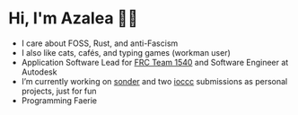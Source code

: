 # Hi, I'm Azalea 🏳️‍⚧️
- I care about FOSS, Rust, and anti-Fascism
- I also like cats, cafés, and typing games (workman user)
- Application Software Lead for [FRC Team 1540](https://www.team1540.org/) and Software Engineer at Autodesk
- I’m currently working on [sonder](https://www.github.com/azaleacolburn/sonder) and two [ioccc](https://www.ioccc.org/) submissions as personal projects, just for fun
- Programming Faerie
